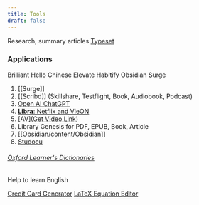 ```yaml
---
title: Tools
draft: false
---
```


Research, summary articles
[Typeset](https://typeset.io/)
### Applications
Brilliant
Hello Chinese
Elevate
Habitify
Obsidian
Surge

1. [[Surge]]
2. [[Scribd]] (Skillshare, Testflight, Book, Audiobook, Podcast)
3. [Open AI ChatGPT](ChatGPT.md)
4. [**Libra**: Netflix and VieON](http://congmt.pro.vn/)
5. [AV]([Get Video Link](https://icongnghe.net/getlinkjav/))
6. Library Genesis for PDF, EPUB, Book, Article
7. [[Obsidian/content/Obsidian]]
8. [Studocu](https://drive.google.com/drive/folders/1imOU2bzMoM9yi7N4A_wx5xr2riqQ6YTR)

###### [Oxford Learner's Dictionaries](https://www.oxfordlearnersdictionaries.com)
Help to learn English

[Credit Card Generator](https://dnschecker.org/credit-card-generator.php)
[LaTeX Equation Editor](https://latexeditor.lagrida.com/)
